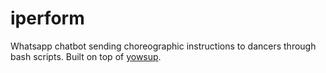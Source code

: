 iperform
========

Whatsapp chatbot sending choreographic instructions to dancers through bash scripts. Built on top of [yowsup](https://github.com/tgalal/yowsup).
